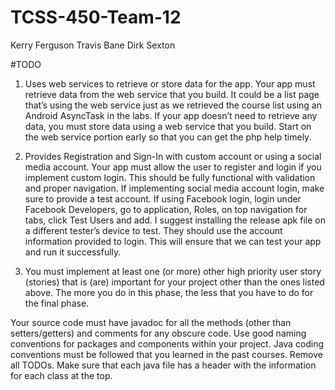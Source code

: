 # TCSS-450-Team-12

Kerry Ferguson
Travis Bane
Dirk Sexton

#TODO

1. Uses web services to retrieve or store data for the app.
Your app must retrieve data from the web service that you build. It could be a list
page that’s using the web service just as we retrieved the course list using an
Android AsyncTask in the labs. If your app doesn’t need to retrieve any data, you
must store data using a web service that you build. Start on the web service
portion early so that you can get the php help timely.

2. Provides Registration and Sign-In with custom account or using a social media
account.
Your app must allow the user to register and login if you implement custom
login. This should be fully functional with validation and proper navigation.
If implementing social media account login, make sure to provide a test
account. If using Facebook login, login under Facebook Developers, go to
application, Roles, on top navigation for tabs, click Test Users and add.
I suggest installing the release apk file on a different tester’s device to test. They
should use the account information provided to login. This will ensure that we can
test your app and run it successfully.

3. You must implement at least one (or more) other high priority user story
(stories) that is (are) important for your project other than the ones listed above.
The more you do in this phase, the less that you have to do for the final phase.

Your source code must have javadoc for all the methods (other than
setters/getters) and comments for any obscure code. Use good naming conventions
for packages and components within your project. Java coding conventions must be
followed that you learned in the past courses. Remove all TODOs. Make sure that
each java file has a header with the information for each class at the top.
